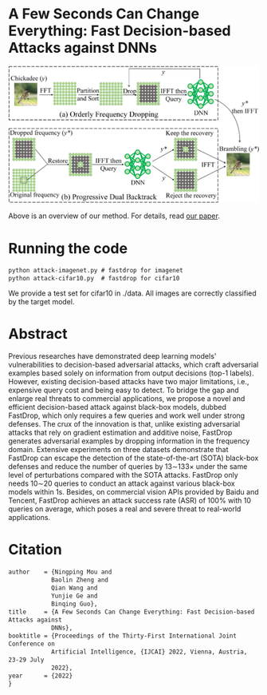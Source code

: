 # A Few Seconds Can Change Everything: Fast Decision-based Attacks against DNNs

![](overview.png)



Above is an overview of our method. For details, read [our paper](https://www.ijcai.org/proceedings/2022/464).

# Running the code

```
python attack-imagenet.py # fastdrop for imagenet
python attack-cifar10.py  # fastdrop for cifar10
```

We provide a test set for cifar10 in ./data. All images are correctly classified by the target model.

# Abstract

Previous researches have demonstrated deep learning models' vulnerabilities to decision-based adversarial attacks, which craft adversarial examples based solely on information from output decisions (top-1 labels). However, existing decision-based attacks have two major limitations, i.e., expensive query cost and being easy to detect. To bridge the gap and enlarge real threats to commercial applications, we propose a novel and efficient decision-based attack against black-box models, dubbed FastDrop, which only requires a few queries and work well under strong defenses. The crux of the innovation is that, unlike existing adversarial attacks that rely on gradient estimation and additive noise, FastDrop generates adversarial examples by dropping information in the frequency domain. Extensive experiments on three datasets demonstrate that FastDrop can escape the detection of the state-of-the-art (SOTA) black-box defenses and reduce the number of queries by 13$\sim$133× under the same level of perturbations compared with the SOTA attacks. FastDrop only needs 10$\sim$20 queries to conduct an attack against various black-box models within 1s. Besides, on commercial vision APIs provided by Baidu and Tencent, FastDrop achieves an attack success rate (ASR) of 100% with 10 queries on average, which poses a real and severe threat to real-world applications.

# Citation

```@inproceedings{DBLP:conf/ijcai/MouZWGG22,
author    = {Ningping Mou and
            Baolin Zheng and
            Qian Wang and
            Yunjie Ge and
            Binqing Guo},
title     = {A Few Seconds Can Change Everything: Fast Decision-based Attacks against
            DNNs},
booktitle = {Proceedings of the Thirty-First International Joint Conference on
            Artificial Intelligence, {IJCAI} 2022, Vienna, Austria, 23-29 July
            2022},
year      = {2022}
}
```